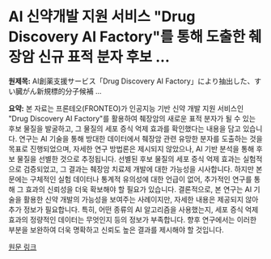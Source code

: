 # AI 신약개발 지원 서비스 "Drug Discovery AI Factory"를 통해 도출한 췌장암 신규 표적 분자 후보 ...

**원제목:** AI創薬支援サービス「Drug Discovery AI Factory」により抽出した、すい臓がん新規標的分子候補 ...

**요약:** 본 자료는 프론테오(FRONTEO)가 인공지능 기반 신약 개발 지원 서비스인 "Drug Discovery AI Factory"를 활용하여 췌장암의 새로운 표적 분자가 될 수 있는 후보 물질을 발굴하고, 그 물질의 세포 증식 억제 효과를 확인했다는 내용을 담고 있습니다.  연구는 AI 기술을 통해 방대한 데이터에서 췌장암 관련 유망한 분자를 도출하는 것을 목표로 진행되었으며,  자세한 연구 방법론은 제시되지 않았으나, AI 기반 분석을 통해 후보 물질을 선별한 것으로 추정됩니다.  선별된 후보 물질의 세포 증식 억제 효과는 실험적으로 검증되었고, 그 결과는 췌장암 치료제 개발에 대한 가능성을 시사합니다.  하지만 본문에는 구체적인 실험 데이터나 통계적 유의성에 대한 언급이 없어,  추가적인 연구를 통해 그 효과의 신뢰성을 더욱 확보해야 할 필요가 있습니다.  결론적으로,  본 연구는 AI 기술을 활용한 신약 개발의 가능성을 보여주는 사례이지만,  자세한 내용은 제공되지 않아  추가 정보가 필요합니다.  특히,  어떤 종류의 AI 알고리즘을 사용했는지,  세포 증식 억제 효과의 정량적인 데이터는 무엇인지 등의 정보가 부족합니다.  향후 연구에서는 이러한 부분을 보완하여 더욱 명확하고 신뢰도 높은 결과를 제시해야 할 것입니다.

[원문 링크](https://www.nikkei.com/nkd/disclosure/tdnr/20250723518191/)
